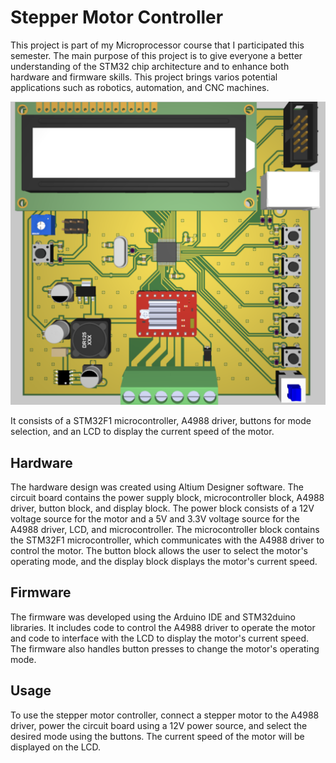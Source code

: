 # Stepper Motor Controller 

This project is part of my Microprocessor course that I participated this semester. The main purpose of this project is to give everyone a better understanding of the STM32 chip architecture and to enhance both hardware and firmware skills. This project brings varios potential applications such as robotics, automation, and CNC machines. 

![alt text](https://github.com/tathanhnam151/Stepper-Motor-Circuit/blob/main/Demo/circuit_3d.png?raw=true)

It consists of a STM32F1 microcontroller, A4988 driver, buttons for mode selection, and an LCD to display the current speed of the motor.

## Hardware
The hardware design was created using Altium Designer software. The circuit board contains the power supply block, microcontroller block, A4988 driver, button block, and display block. The power block consists of a 12V voltage source for the motor and a 5V and 3.3V voltage source for the A4988 driver, LCD, and microcontroller. The microcontroller block contains the STM32F1 microcontroller, which communicates with the A4988 driver to control the motor. The button block allows the user to select the motor's operating mode, and the display block displays the motor's current speed.

## Firmware
The firmware was developed using the Arduino IDE and STM32duino libraries. It includes code to control the A4988 driver to operate the motor and code to interface with the LCD to display the motor's current speed. The firmware also handles button presses to change the motor's operating mode.

## Usage
To use the stepper motor controller, connect a stepper motor to the A4988 driver, power the circuit board using a 12V power source, and select the desired mode using the buttons. The current speed of the motor will be displayed on the LCD.
